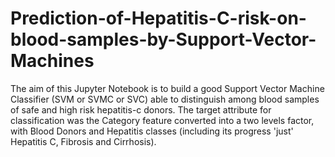 # Prediction-of-Hepatitis-C-risk-on-blood-samples-by-Support-Vector-Machines
The aim of this Jupyter Notebook is to build a good Support Vector Machine Classifier (SVM or SVMC or SVC) able to distinguish among blood samples of safe and high risk hepatitis-c donors. The target attribute for classification was the Category feature converted into a two levels factor, with Blood Donors and Hepatitis classes (including its progress 'just' Hepatitis C, Fibrosis and Cirrhosis).
